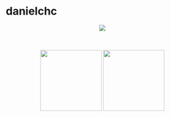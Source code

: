 # danielchc

<p align="center">
<img src="https://media.tenor.com/lyeMUGsh-7UAAAAd/water-monkey.gif">
</p>
<div align="center" style="margin-top: 50px;">
    <img
        align="center"
        height="160"
        src="https://github-readme-stats.vercel.app/api/top-langs/?username=danielchc&layout=compact&theme=github_dark"
    />
    <img
        align="center"
        height="160"
        src="https://github-readme-stats.vercel.app/api?username=danielchc&count_private=true&show_icons=true&custom_title=Github%20Stats&hide=issues&theme=github_dark"
    />
</div>
